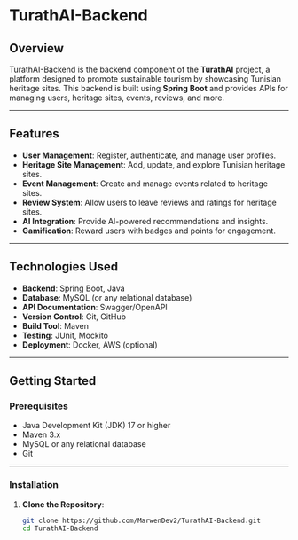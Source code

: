 # TurathAI-Backend

## Overview
TurathAI-Backend is the backend component of the **TurathAI** project, a platform designed to promote sustainable tourism by showcasing Tunisian heritage sites. This backend is built using **Spring Boot** and provides APIs for managing users, heritage sites, events, reviews, and more.

---

## Features
- **User Management**: Register, authenticate, and manage user profiles.
- **Heritage Site Management**: Add, update, and explore Tunisian heritage sites.
- **Event Management**: Create and manage events related to heritage sites.
- **Review System**: Allow users to leave reviews and ratings for heritage sites.
- **AI Integration**: Provide AI-powered recommendations and insights.
- **Gamification**: Reward users with badges and points for engagement.

---

## Technologies Used
- **Backend**: Spring Boot, Java
- **Database**: MySQL (or any relational database)
- **API Documentation**: Swagger/OpenAPI
- **Version Control**: Git, GitHub
- **Build Tool**: Maven
- **Testing**: JUnit, Mockito
- **Deployment**: Docker, AWS (optional)

---

## Getting Started

### Prerequisites
- Java Development Kit (JDK) 17 or higher
- Maven 3.x
- MySQL or any relational database
- Git

---

### Installation
1. **Clone the Repository**:
   ```bash
   git clone https://github.com/MarwenDev2/TurathAI-Backend.git
   cd TurathAI-Backend
